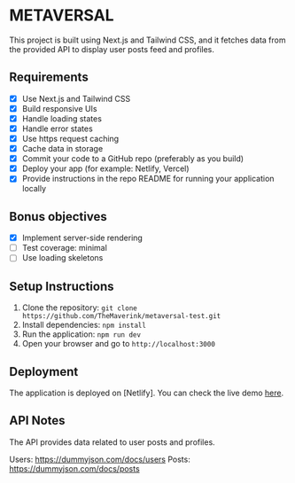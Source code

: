 # METAVERSAL

This project is built using Next.js and Tailwind CSS, and it fetches data from the provided API to display user posts feed and profiles.

## Requirements

- [x] Use Next.js and Tailwind CSS
- [x] Build responsive UIs
- [x] Handle loading states
- [x] Handle error states
- [x] Use https request caching
- [x] Cache data in storage
- [x] Commit your code to a GitHub repo (preferably as you build)
- [x] Deploy your app (for example: Netlify, Vercel)
- [x] Provide instructions in the repo README for running your application locally

## Bonus objectives

- [x] Implement server-side rendering
- [ ] Test coverage: minimal
- [ ] Use loading skeletons

## Setup Instructions

1. Clone the repository: `git clone https://github.com/TheMaverink/metaversal-test.git`
2. Install dependencies: `npm install`
3. Run the application: `npm run dev`
4. Open your browser and go to `http://localhost:3000`

## Deployment

The application is deployed on [Netlify]. You can check the live demo [here](deployment-url).

## API Notes

The API provides data related to user posts and profiles.

Users: https://dummyjson.com/docs/users
Posts: https://dummyjson.com/docs/posts

